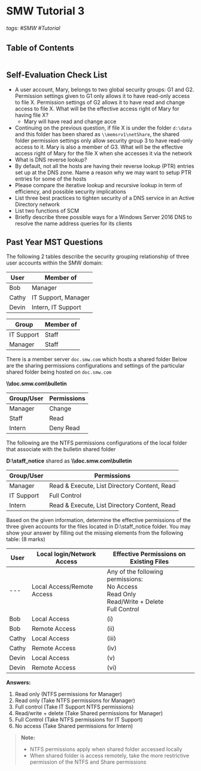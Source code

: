 # SMW Tutorial 3

###### tags: #SMW #Tutorial 

## Table of Contents
```toc
```

## Self-Evaluation Check List
- A user account, Mary, belongs to two global security groups: G1 and G2. Permission settings given to G1 only allows it to have read-only access to file X. Permission settings of G2 allows it to have read and change access to file X. What will be the effective access right of Mary for having file X?
	- Mary will have read and change acce
- Continuing on the previous question, if file X is under the folder `d:\data` and this folder has been shared as `\\memsrv1\netShare`, the shared folder permission settings only allow security group 3 to have read-only access to it. Mary is also a member of G3. What will be the effective access right of Mary for the file X when she accesses it via the network
- What is DNS reverse lookup?
- By default, not all the hosts are having their reverse lookup (PTR) entries set up at the DNS zone. Name a reason why we may want to setup PTR entries for some of the hosts
- Please compare the iterative lookup and recursive lookup in term of efficiency, and possible security implications
- List three best practices to tighten security of a DNS service in an Active Directory network
- List two functions of SCM
- Briefly describe three possible ways for a Windows Server 2016 DNS to resolve the name address queries for its clients

## Past Year MST Questions
The following 2 tables describe the security grouping relationship of three user accounts within the SMW domain:

| User  | Member of           |
| ----- | ------------------- |
| Bob   | Manager             |
| Cathy | IT Support, Manager |
| Devin | Intern, IT Support          |

| Group      | Member of |
| ---------- | --------- |
| IT Support | Staff     |
| Manager    | Staff     |

There is a member server `doc.smw.com` which hosts a shared folder
Below are the sharing permissions configurations and settings of the particular shared folder being hosted on `doc.smw.com`

**\\\\doc.smw.com\\bulletin**

| Group/User | Permissions |
| ---------- | ----------- |
| Manager    | Change      |
| Staff      | Read        |
| Intern     | Deny Read   |

The following are the NTFS permissions configurations of the local folder that associate with the bulletin shared folder

**D:\\staff_notice** shared as **\\\\doc.smw.com\\bulletin**

| Group/User | Permissions                                  |
| ---------- | -------------------------------------------- |
| Manager    | Read & Execute, List Directory Content, Read |
| IT Support | Full Control                                 |
| Intern     | Read & Execute, List Directory Content, Read |

Based on the given information, determine the effective permissions of the three given accounts for the files located in D:\\staff_notice folder. You may show your answer by filling out the missing elements from the following table: (8 marks)

| User  | Local login/Network Access | Effective Permissions on Existing Files                                                            |
| ----- | -------------------------- | -------------------------------------------------------------------------------------------------- |
| ---   | Local Access/Remote Access | Any of the following permissions:<br>No Access<br>Read Only<br>Read/Write + Delete<br>Full Control |
| Bob   | Local Access               | (i)                                                                                                |
| Bob   | Remote Access              | (ii)                                                                                               |
| Cathy | Local Access               | (iii)                                                                                              |
| Cathy | Remote Access              | (iv)                                                                                               |
| Devin | Local Access               | (v)                                                                                                |
| Devin | Remote Access              | (vi)                                                                                                   |

**Answers:**
1. Read only (NTFS permissions for Manager)
2. Read only (Take NTFS permissions for Manager)
3. Full control (Take IT Support NTFS permissions)
4. Read/write + delete (Take Shared permissions for Manager)
5. Full Control (Take NTFS permissions for IT Support)
6. No access (Take Shared permissions for Intern)

> **Note:**
> - NTFS permissions apply when shared folder accessed locally
> - When shared folder is access remotely, take the more restrictive permission of the NTFS and Share permissions